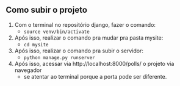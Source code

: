 ## Como subir o projeto
1. Com o terminal no repositório django, fazer o comando:
	- `source venv/bin/activate`
2. Após isso, realizar o comando pra mudar pra pasta mysite:
	- `cd mysite`
3. Após isso, realizar o comando pra subir o servidor:
	- `python manage.py runserver`
4. Após isso, acessar via http://localhost:8000/polls/ o projeto via navegador
	- se atentar ao terminal porque a porta pode ser diferente.